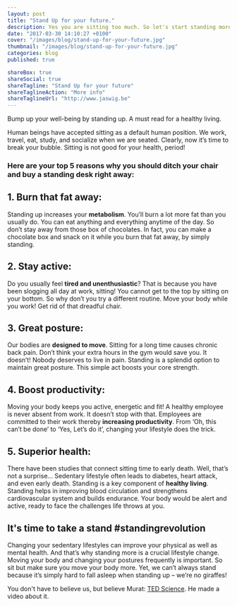 ```yaml
---
layout: post
title: "Stand Up for your future."
description: Yes you are sitting too much. So let's start standing more!
date: "2017-03-30 14:10:27 +0100"
cover: "/images/blog/stand-up-for-your-future.jpg"
thumbnail: "/images/blog/stand-up-for-your-future.jpg"
categories: blog
published: true

shareBox: true
shareSocial: true
shareTagline: "Stand Up for your future"
shareTaglineAction: "More info"
shareTaglineUrl: "http://www.jaswig.be"
---
```


Bump up your well-being by standing up. A must read for a healthy living.


<!--more-->
Human beings have accepted sitting as a default human position. We work, travel, eat, study, and socialize when we are seated. Clearly, now it’s time to break your bubble.  Sitting is not good for your health, period!

### Here are your top 5 reasons why you should ditch your chair and buy a standing desk right away:

## 1. Burn that fat away:

Standing up increases your **metabolism**. You’ll burn a lot more fat than you usually do. You can eat anything and everything anytime of the day. So don’t stay away from those box of chocolates. In fact, you can make a chocolate box and snack on it while you burn that fat away, by simply standing.

## 2. Stay active:

Do you usually feel **tired and unenthusiastic**? That is because you have been slogging all day at work, sitting! You cannot get to the top by sitting on your bottom. So why don’t you try a different routine. Move your body while you work! Get rid of that dreadful chair. 

## 3. Great posture:

Our bodies are **designed to move**. Sitting for a long time causes chronic back pain. Don’t think your extra hours in the gym would save you. It doesn’t! Nobody deserves to live in pain. Standing is a splendid option to maintain great posture. This simple act boosts your core strength. 

## 4. Boost productivity:

Moving your body keeps you active, energetic and fit! A healthy employee is never absent from work. It doesn’t stop with that. Employees are committed to their work thereby **increasing productivity**. From ‘Oh, this can’t be done’ to ‘Yes, Let’s do it’, changing your lifestyle does the trick.

## 5. Superior health:

There have been studies that connect sitting time to early death. Well, that’s not a surprise… Sedentary lifestyle often leads to diabetes, heart attack, and even early death. Standing is a key component of **healthy living**. Standing helps in improving blood circulation and strengthens cardiovascular system and builds endurance. Your body would be alert and active, ready to face the challenges life throws at you.

## It's time to take a stand **#standingrevolution**
Changing your sedentary lifestyles can improve your physical as well as mental health. And that’s why standing more is a crucial lifestyle change. Moving your body and changing your postures frequently is important. So sit but make sure you move your body more. Yet, we can’t always stand because it’s simply hard to fall asleep when standing up – we’re no giraffes! 

You don't have to believe us, but believe Murat: [TED Science](https://www.youtube.com/watch?v=wUEl8KrMz14).  He made a video about it.


